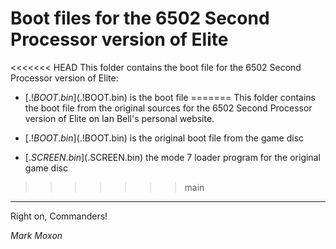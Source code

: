 # Boot files for the 6502 Second Processor version of Elite

<<<<<<< HEAD
This folder contains the boot file for the 6502 Second Processor version of Elite:

* [$.!BOOT.bin]($.!BOOT.bin) is the boot file
=======
This folder contains the boot file from the original sources for the 6502 Second Processor version of Elite on Ian Bell's personal website.

* [$.!BOOT.bin]($.!BOOT.bin) is the original boot file from the game disc

* [$.SCREEN.bin]($.SCREEN.bin) the mode 7 loader program for the original game disc
>>>>>>> main

---

Right on, Commanders!

_Mark Moxon_